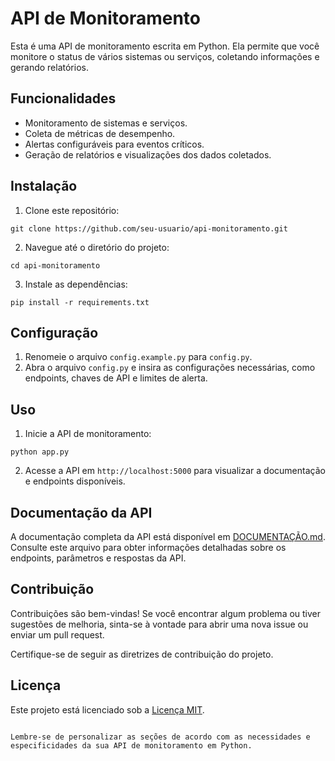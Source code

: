 # API de Monitoramento

Esta é uma API de monitoramento escrita em Python. Ela permite que você monitore o status de vários sistemas ou serviços, coletando informações e gerando relatórios.

## Funcionalidades

- Monitoramento de sistemas e serviços.
- Coleta de métricas de desempenho.
- Alertas configuráveis para eventos críticos.
- Geração de relatórios e visualizações dos dados coletados.

## Instalação

1. Clone este repositório:

```
git clone https://github.com/seu-usuario/api-monitoramento.git
```

2. Navegue até o diretório do projeto:

```
cd api-monitoramento
```

3. Instale as dependências:

```
pip install -r requirements.txt
```

## Configuração

1. Renomeie o arquivo `config.example.py` para `config.py`.
2. Abra o arquivo `config.py` e insira as configurações necessárias, como endpoints, chaves de API e limites de alerta.

## Uso

1. Inicie a API de monitoramento:

```
python app.py
```

2. Acesse a API em `http://localhost:5000` para visualizar a documentação e endpoints disponíveis.

## Documentação da API

A documentação completa da API está disponível em [DOCUMENTAÇÃO.md](./DOCUMENTAÇÃO.md). Consulte este arquivo para obter informações detalhadas sobre os endpoints, parâmetros e respostas da API.

## Contribuição

Contribuições são bem-vindas! Se você encontrar algum problema ou tiver sugestões de melhoria, sinta-se à vontade para abrir uma nova issue ou enviar um pull request.

Certifique-se de seguir as diretrizes de contribuição do projeto.

## Licença

Este projeto está licenciado sob a [Licença MIT](LICENSE).
```

Lembre-se de personalizar as seções de acordo com as necessidades e especificidades da sua API de monitoramento em Python.
